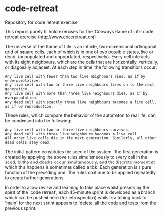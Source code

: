 # code-retreat
Repository for code retreat exercise

This repo is purely to hold exercises for the 'Conways Game of Life' code retreat exercise (http://www.coderetreat.org)

The universe of the Game of Life is an infinite, two-dimensional orthogonal grid of square cells, each of which is in one of two possible states, 
live or dead, (or populated and unpopulated, respectively). Every cell interacts with its eight neighbours, which are the cells that are horizontally,
vertically, or diagonally adjacent. At each step in time, the following transitions occur:

    Any live cell with fewer than two live neighbours dies, as if by underpopulation.
    Any live cell with two or three live neighbours lives on to the next generation.
    Any live cell with more than three live neighbours dies, as if by overpopulation.
    Any dead cell with exactly three live neighbours becomes a live cell, as if by reproduction.

These rules, which compare the behavior of the automaton to real life, can be condensed into the following:

    Any live cell with two or three live neighbours survives.
    Any dead cell with three live neighbours becomes a live cell.
    All other live cells die in the next generation. Similarly, all other dead cells stay dead.

The initial pattern constitutes the seed of the system. The first generation is created by applying the above rules simultaneously to every cell in the seed; 
births and deaths occur simultaneously, and the discrete moment at which this happens is sometimes called a tick. Each generation is a pure function of 
the preceding one. The rules continue to be applied repeatedly to create further generations. 

In order to allow review and learning to take place whilst preserving the spirit of the 'code retreat', 
each 45-minute sprint is developed as a branch which can be pushed here (for retrospection) whilst
switching back to 'main' for the next sprint appears to 'delete' all the code and tests from the 
previous sprint. 
